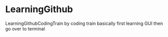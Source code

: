 # LearningGithub
LearningGithubCodingTrain
  by coding train basically first learning GUI then go over to terminal
